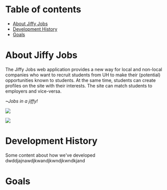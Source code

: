 
# Table of contents

* [About Jiffy Jobs](#about-jiffy-jobs)
* [Development History](#development-history)
* [Goals](#goals)

# About Jiffy Jobs

The Jiffy Jobs web application provides a new way for local and non-local companies who want to recruit students from UH to make their (potential) opportunities known to students. At the same time, students can create profiles on the site with their interests. The site can match students to employers and vice-versa.

*~Jobs in a jiffy!*

![](images/INSERTMARKUPHERE.png)

![](images/INSERTMARKUPHERE.png)
# Development History

Some content about how we've developed dwddjajnawdjkwandjkwndjkwndkjand

# Goals
